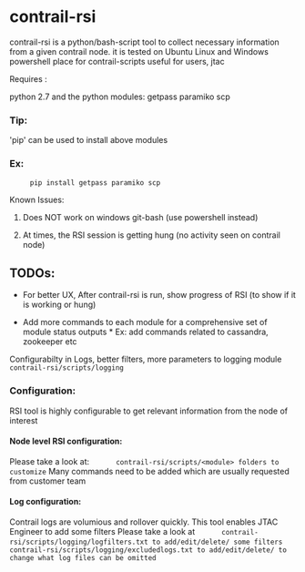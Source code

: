 # contrail-rsi
contrail-rsi is a python/bash-script tool to collect necessary information from a given contrail node. 
it is tested on Ubuntu Linux and Windows powershell
place for contrail-scripts useful for users, jtac

Requires :

  python 2.7 and the python modules: getpass paramiko scp 

###  Tip:

   'pip' can be used to install above modules

###  Ex:

`      pip install getpass paramiko scp `

Known Issues:

  1. Does NOT work on windows git-bash (use powershell instead)

  2. At times, the RSI session is getting hung (no activity seen on contrail node)


## TODOs:

  * For better UX, After contrail-rsi is run, show progress of RSI (to show if it is working or hung)

  * Add more commands to each module for a comprehensive set of module status outputs  *
     Ex: add commands related to cassandra, zookeeper etc 

   Configurabilty in Logs, better filters, more parameters to logging module 
`      contrail-rsi/scripts/logging`

### Configuration:
  RSI tool is highly configurable to get relevant information from the node of interest 

#### Node level RSI configuration:
  Please take a look at: 
`      contrail-rsi/scripts/<module> folders to customize`
       Many commands need to be added which are usually requested from customer team

#### Log configuration:
  Contrail logs are volumious and rollover quickly. This tool enables JTAC Engineer to add some filters
  Please take a look at 
`      contrail-rsi/scripts/logging/logfilters.txt to add/edit/delete/ some filters`
`      contrail-rsi/scripts/logging/excludedlogs.txt to add/edit/delete/ to change what log files can be omitted`
  
